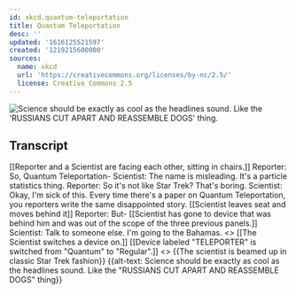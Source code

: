 ```yaml
---
id: xkcd.quantum-teleportation
title: Quantum Teleportation
desc: ''
updated: '1616125521597'
created: '1219215600000'
sources:
  name: xkcd
  url: 'https://creativecommons.org/licenses/by-nc/2.5/'
  license: Creative Commons 2.5
---
```

![Science should be exactly as cool as the headlines sound.  Like the 'RUSSIANS CUT APART AND REASSEMBLE DOGS' thing.](https://imgs.xkcd.com/comics/quantum_teleportation.png)

## Transcript
[[Reporter and a Scientist are facing each other, sitting in chairs.]]
Reporter:  So, Quantum Teleportation-
Scientist:  The name is misleading.  It's a particle statistics thing.
Reporter:  So it's not like Star Trek?  That's boring.
Scientist:  Okay, I'm sick of this.  Every time there's a paper on Quantum Teleportation, you reporters write the same disappointed story.
[[Scientist leaves seat and moves behind it]]
Reporter:  But-
[[Scientist has gone to device that was behind him and was out of the scope of the three previous panels.]]
Scientist:  Talk to someone else.  I'm going to the Bahamas.  <<Click>>
[[The Scientist switches a device on.]]
[[Device labeled "TELEPORTER" is switched from "Quantum" to "Regular".]]
<<VRMMM>>
{{The scientist is beamed up in classic Star Trek fashion}}
{{alt-text: Science should be exactly as cool as the headlines sound. Like the "RUSSIANS CUT APART AND REASSEMBLE DOGS" thing}}
